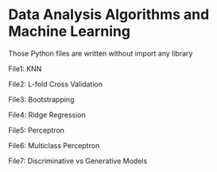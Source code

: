 # Data Analysis Algorithms and Machine Learning

Those Python files are written without import any library

File1: KNN

File2: L-fold Cross Validation

File3: Bootstrapping

File4: Ridge Regression

File5: Perceptron

File6: Multiclass Perceptron

File7: Discriminative vs Generative Models
